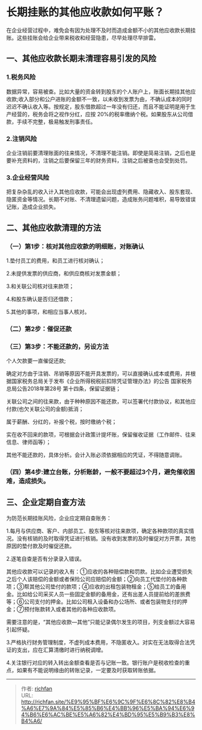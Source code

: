 # 长期挂账的其他应收款如何平账？

在企业经营过程中，难免会有因为处理不及时而造成金额不小的其他应收款长期挂账。这些挂账会给企业带来税收和经营隐患，尽早处理尽早排雷。

## 一、其他应收款长期未清理容易引发的风险

### 1.税务风险

数据异常，容易被查。比如大量的资金转到股东的个人账户上，账面长期挂其他应收款;收入部分和公户进账的金额不一致，以未收到发票为由，不确认成本的同时迟迟不确认收入等。按规定，股东借款超过一年没有归还，而且不能证明是用于生产经营的，税务会将之视作分红，应按 20%的税率缴纳个税。如果股东从公司借款，手续不完整，极易触发刑事责任。

### 2.注销风险

企业注销前要清理账面的往来情况，不清理不能注销。即使是简易注销，之后也是要补充资料的，注销之后要保留三年的财务资料，注销之后被查也会受到处罚。

### 3.企业经营风险

把复杂杂乱的收入计入其他应收款，可能会出现虚列费用、隐藏收入、股东套现、隐匿资金等情况。长期不对账、不清理遗留问题，造成账务问题堆积，易导致错误记账，造成企业损失。

## 二、其他应收款清理的方法

### （一）第1步：核对其他应收款的明细账，对账确认

1.垫付员工的费用，和员工进行核对确认；

2.未提供发票的供应商，和供应商核对发票金额；

3.和关联公司核对往来款项；

4.和股东确认是否归还借款；

5.其他的事项，和相应当事人核对。

### （二）第2步：催促还款

### （三）第3步：不能还款的，另设方法

个人欠款要一直催促还款;

确定对方由于注销、吊销等原因不能开具发票的，可以直接确认成本或费用，并根据国家税务总局关于发布《企业所得税税前扣除凭证管理办法》的公告  国家税务总局公告2018年第28号 第十四条，保留证据链；

关联公司之间的往来款，由于种种原因不能还款，可以签署代付款协议，和其他应付款(也欠关联公司的金额)抵消；

属于薪酬、分红的，补报个税，按时缴纳个税；

实在收不回来的款项，可根据会计政策计提坏账，保留催收证据（工作邮件、往来信息、律师函等）；

其他不能还款的，具体分析。会计入账必须依据相应的凭证，不得随意调账。

### （四）第4步:建立台账，分析账龄，一般不要超过3个月，避免催收困难，造成损失。

## 三、企业定期自查方法

为防范长期挂账风险，企业应定期自查账务：

1.每月与供应商、客户、内部员工、股东等核对往来款项，确定各种款项的真实情况。没有核销的及时取得凭证进行核销。没有收到发票的及时催促对方开票，其他原因的垫付款及时催促还款。

2.逐笔自查是否有分录录入错误。

其他应收款可以记录的收入有：①应收的各种赔偿款和罚款。比如企业遭受损失之后个人该赔偿的金额或者保险公司应赔偿的金额；②向员工代垫付的各种款项；③帮其他公司垫付的款项；④应收的出租包装物租金；⑤给员工的备用金。比如给公司采买人员一些固定金额的备用金，还有出差人员提前给的差旅费等；⑥公司支付的押金。比如公司租入设备和办公场所、或者包装物支付的押金；⑦预付账款转入或者其他的各种应收款项。

需要注意的是，“其他应收款—其他”只能记录偶尔发生的项目，列支金额过大容易引起怀疑。

3.严格执行财务管理制度，不虚列成本费用，不隐匿收入。对实在无法取得合法凭证的支出，应在汇算清缴时进行纳税调增。

4.关注银行对应的转入转出金额查看是否与记账一致。银行账户是税收检查的重点，如果有不能说明缘由的转账记录，一定要及时获取转账依据。

---

> 作者: [richfan](https://richfan.site/)  
> URL: http://richfan.site/%E9%95%BF%E6%9C%9F%E6%8C%82%E8%B4%A6%E7%9A%84%E5%85%B6%E4%BB%96%E5%BA%94%E6%94%B6%E6%AC%BE%E5%A6%82%E4%BD%95%E5%B9%B3%E8%B4%A6/  

